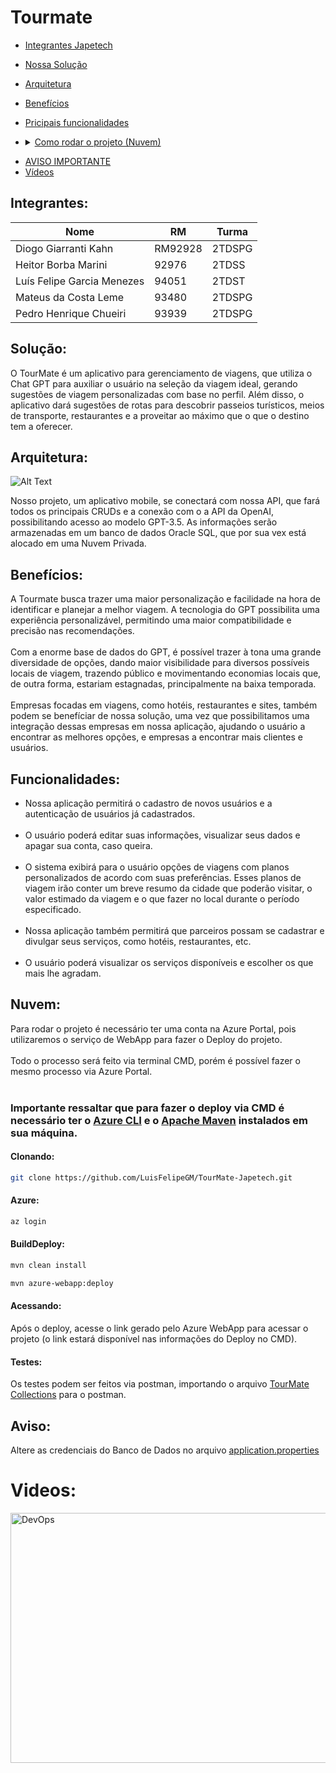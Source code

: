 # Tourmate
* [Integrantes Japetech](#Integrantes)
* [Nossa Solução](#Solução)
* [Arquitetura](#Arquitetura)
* [Benefícios](#Benefícios)
* [Pricipais funcionalidades](#Funcionalidades)

* <details><summary><a href="#Nuvem">Como rodar o projeto (Nuvem)</a></summary>

    * [Clonanado respositório](#Clonando)
    * [Fazendo o login na Azure](#Azure)
    * [Fazendo o Deploy](#BuildDeploy)
    * [Acessando o projeto](#Acessando)
    * [Testes](#Testes)
</details>

* [AVISO IMPORTANTE](#Aviso)
* [Vídeos](#Videos)

## Integrantes:
| Nome                        | RM      | Turma      |
|-----------------------------|---------|------------|
| Diogo Giarranti Kahn        | RM92928 | 2TDSPG     |
| Heitor Borba Marini         | 92976   | 2TDSS      |
| Luís Felipe Garcia Menezes  | 94051   | 2TDST      |
| Mateus da Costa Leme        | 93480   | 2TDSPG     |
| Pedro Henrique Chueiri      | 93939   | 2TDSPG     |

## Solução:
O TourMate é um aplicativo para gerenciamento de viagens, que utiliza o Chat GPT para auxiliar o usuário na seleção da viagem ideal, gerando sugestões de viagem personalizadas com base no perfil. Além disso, o aplicativo dará sugestões de rotas para descobrir passeios turísticos, meios de transporte, restaurantes e a proveitar ao máximo que o que o destino tem a oferecer.

## Arquitetura:
![Alt Text](images/diagrama_tourmate.jpg)

Nosso projeto, um aplicativo mobile, se conectará com nossa API, que fará todos os principais CRUDs e a conexão com o a API da OpenAI, possibilitando acesso ao modelo GPT-3.5. As informações serão armazenadas em um banco de dados Oracle SQL, que por sua vex está alocado em uma Nuvem Privada.

## Benefícios:
A Tourmate busca trazer uma maior personalização e facilidade na hora de identificar e planejar a melhor viagem. A tecnologia do GPT possibilita uma experiência personalizável, permitindo uma maior compatibilidade e precisão nas recomendações.<br><br>
Com a enorme base de dados do GPT, é possível trazer à tona uma grande diversidade de opções, dando maior visibilidade para diversos possíveis locais de viagem, trazendo público e movimentando economias locais que, de outra forma, estariam estagnadas, principalmente na baixa temporada.<br><br>
Empresas focadas em viagens, como hotéis, restaurantes e sites, também podem se benefíciar de nossa solução, uma vez que possibilitamos uma integração dessas empresas em nossa aplicação, ajudando o usuário a encontrar as melhores opções, e empresas a encontrar mais clientes e usuários.

## Funcionalidades:
* Nossa aplicação permitirá o cadastro de novos usuários e a autenticação de usuários já cadastrados.<br><br>
* O usuário poderá editar suas informações, visualizar seus dados e apagar sua conta, caso queira.<br><br>
* O sistema exibirá para o usuário opções de viagens com planos personalizados de acordo com suas preferências. Esses planos de viagem irão conter um breve resumo da cidade que poderão visitar, o valor estimado da viagem e o que fazer no local durante o período especificado.<br><br>
* Nossa aplicação também permitirá que parceiros possam se cadastrar e divulgar seus serviços, como hotéis, restaurantes, etc.<br><br>
* O usuário poderá visualizar os serviços disponíveis e escolher os que mais lhe agradam.

## Nuvem:
Para rodar o projeto é necessário ter uma conta na Azure Portal, pois utilizaremos o serviço de WebApp para fazer o Deploy do projeto.<br><br>
Todo o processo será feito via terminal CMD, porém é possível fazer o mesmo processo via Azure Portal.<br><br>
### **Importante ressaltar que para fazer o deploy via CMD é necessário ter o [Azure CLI](https://aka.ms/installazurecliwindows) e o [Apache Maven](https://maven.apache.org/download.cgi) instalados em sua máquina.**<br>

#### Clonando:
```bash
git clone https://github.com/LuisFelipeGM/TourMate-Japetech.git
```
#### Azure:
```bash
az login
```
#### BuildDeploy:
```bash
mvn clean install
```
```bash
mvn azure-webapp:deploy
```
#### Acessando:
Após o deploy, acesse o link gerado pelo Azure WebApp para acessar o projeto (o link estará disponível nas informações do Deploy no CMD).
#### Testes:
Os testes podem ser feitos via postman, importando o arquivo [TourMate Collections](./collections/tm_collections.json) para o postman.
## Aviso:
Altere as credenciais do Banco de Dados no arquivo [application.properties](./src/main/resources/application.properties)

# Videos:
<a href="https://www.youtube.com/watch?v=6ieReb4PFlk&ab_channel=DiogoGiarrantiKahn">
  <img src="./images/devops.png" alt="DevOps" width="550" height="400">
</a>